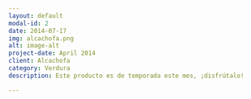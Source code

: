 ```yaml
---
layout: default
modal-id: 2
date: 2014-07-17
img: alcachofa.png
alt: image-alt
project-date: April 2014
client: Alcachofa
category: Verdura
description: Este producto es de temporada este mes, ¡disfrútalo!

---
```

